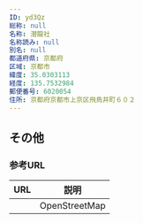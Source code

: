 ```yaml
---
ID: yd3Qz
総称: null
名称: 潜龍社
名称読み: null
別名: null
都道府県: 京都府
区域: 京都市
緯度: 35.0303113
経度: 135.7532984
郵便番号: 6020054
住所: 京都府京都市上京区飛鳥井町６０２
---
```


## その他

### 参考URL

| URL | 説明          |
| --- | ------------- |
|     | OpenStreetMap |
